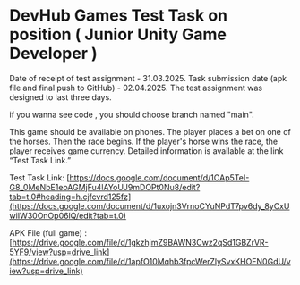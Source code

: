 # DevHub Games Test Task on position ( Junior Unity Game Developer ) 

Date of receipt of test assignment - 31.03.2025.
Task submission date (apk file and final push to GitHub) - 02.04.2025.
The test assignment was designed to last three days.

if you wanna see code , you should choose branch named "main".

This game should be available on phones.
The player places a bet on one of the horses. Then the race begins. If the player's horse wins the race, the player receives game currency.
Detailed information is available at the link “Test Task Link.”

Test Task Link: [https://docs.google.com/document/d/1OAp5TeI-G8_0MeNbE1eoAGMjFu4lAYoUJ9mDOPt0Nu8/edit?tab=t.0#heading=h.cjfcvrd125fz](https://docs.google.com/document/d/1uxojn3VrnoCYuNPdT7pv6dy_8yCxUwiIW30OnOp06lQ/edit?tab=t.0)

APK File (full game) : [https://drive.google.com/file/d/1gkzhjmZ9BAWN3Cwz2qSd1GBZrVR-5YF9/view?usp=drive_link](https://drive.google.com/file/d/1apfO10Mqhb3fpcWerZlySvxKHOFN0GdU/view?usp=drive_link)
